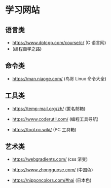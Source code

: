 # 学习网站

## 语言类

- https://www.dotcpp.com/course/c/ (C 语言网)
- (编程自学之路)

## 命令类

- https://man.niaoge.com/ (鸟哥 Linux 命令大全)

## 工具类

- https://temp-mail.org/zh/ (匿名邮箱)

- https://www.coderutil.com/ (编程工具导航)

- https://tool.pc.wiki/ (PC 工具箱)

## 艺术类

- https://webgradients.com/ (css 渐变)

- https://www.zhongguose.com/ (中国色)

- https://nipponcolors.com/#hai (日本色)
